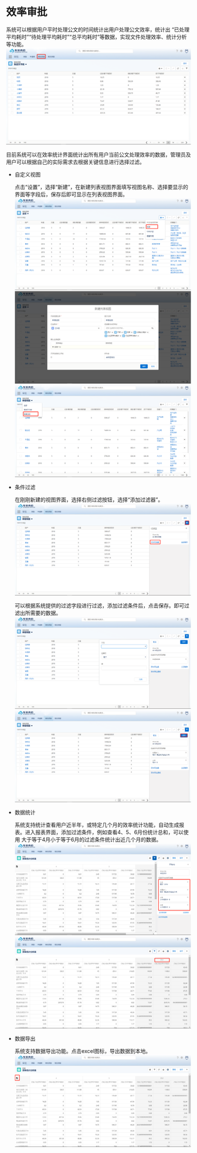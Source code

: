 效率审批
===

系统可以根据用户平时处理公文的时间统计出用户处理公文效率，统计出 “已处理平均耗时”“待处理平均耗时”“总平均耗时”等数据，实现文件处理效率、统计分析等功能。
 ![](images/statistical_analysis_1.png)

目前系统可以在效率统计界面统计出所有用户当前公文处理效率的数据，管理员及用户可以根据自己的实际需求去根据关键信息进行选择过滤。

- 自定义视图

    点击“设置”，选择“新建”，在新建列表视图界面填写视图名称、选择要显示的界面等字段后，保存后即可显示在列表视图界面。
     ![](images/statistical_analysis_2.png)
     ![](images/statistical_analysis_3.png)
     ![](images/statistical_analysis_4.png)

- 条件过滤

    在刚刚新建的视图界面，选择右侧过滤按钮，选择“添加过滤器”。
     ![](images/statistical_analysis_5.png)

    可以根据系统提供的过滤字段进行过滤，添加过滤条件后，点击保存。即可过滤出所需要的数据。
     ![](images/statistical_analysis_6.png)
     ![](images/statistical_analysis_7.png)


- 数据统计

    系统支持统计查看用户近半年，或特定几个月的效率统计功能，自动生成报表。进入报表界面，添加过滤条件，例如查看4、5、6月份统计总和，可以使用 大于等于4月小于等于6月的过滤条件统计出近几个月的数据。
     ![](images/statistical_analysis_8.png)
     ![](images/statistical_analysis_9.png)

- 数据导出

    系统支持数据导出功能。点击excel图标，导出数据到本地。
     ![](images/statistical_analysis_10.png)



